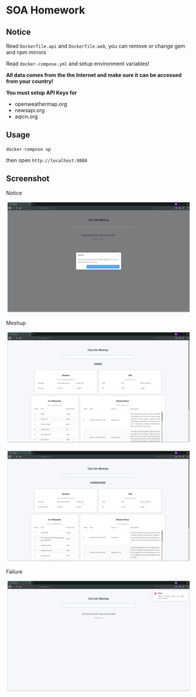 # SOA Homework

## Notice

Read `Dockerfile.api` and `Dockerfile.web`, you can remove or change gem and npm mirrors

Read `docker-compose.yml` and setup environment variables!

**All data comes from the the Internet and make sure it can be accessed from your country!**

**You must setup API Keys for**
- openweathermap.org
- newsapi.org
- aqicn.org

## Usage

```
docker-compose up
```

then open `http://localhost:8080`

## Screenshot

Notice

![screenshot](./screenshot/1.png)

Meshup 

![screenshot](./screenshot/2.png)

![screenshot](./screenshot/3.png)

Failure

![screenshot](./screenshot/4.png)
